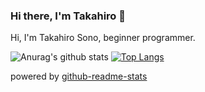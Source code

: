 ### Hi there, I'm Takahiro 👋

Hi, I'm Takahiro Sono, beginner programmer.
<!--
**TakahiroSono/TakahiroSono** is a ✨ _special_ ✨ repository because its `README.md` (this file) appears on your GitHub profile.

Here are some ideas to get you started:

- 🔭 I’m currently working on ...
- 🌱 I’m currently learning ...
- 👯 I’m looking to collaborate on ...
- 🤔 I’m looking for help with ...
- 💬 Ask me about ...
- 📫 How to reach me: ...
- 😄 Pronouns: ...
- ⚡ Fun fact: ...
-->

![Anurag's github stats](https://github-readme-stats.vercel.app/api?username=TakahiroSono&show_icons=true&theme=algolia)
[![Top Langs](https://github-readme-stats.vercel.app/api/top-langs/?username=TakahiroSono&layout=compact)](https://github.com/anuraghazra/github-readme-stats)

powered by [github-readme-stats](https://github.com/anuraghazra/github-readme-stats)
